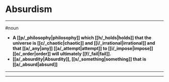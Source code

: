 # Absurdism
---
#noun
- **A [[p/_philosophy|philosophy]] which [[h/_holds|holds]] that the universe is [[c/_chaotic|chaotic]] and [[i/_irrational|irrational]] and that [[a/_any|any]] [[a/_attempt|attempt]] to [[i/_impose|impose]] [[o/_order|order]] will ultimately [[f/_fail|fail]].**
- **[[a/_absurdity|Absurdity]], [[s/_something|something]] that is [[a/_absurd|absurd]]**
---
---
